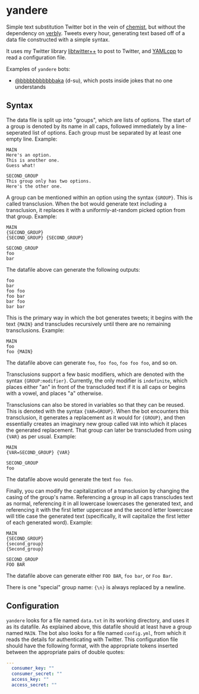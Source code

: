 # yandere
Simple text substitution Twitter bot in the vein of [chemist](https://github.com/hatkirby/chemist), but without the dependency on [verbly](https://github.com/hatkirby/verbly). Tweets every hour, generating text based off of a data file constructed with a simple syntax.

It uses my Twitter library [libtwitter++](https://github.com/hatkirby/libtwittercpp) to post to Twitter, and [YAMLcpp](https://github.com/jbeder/yaml-cpp) to read a configuration file.

Examples of `yandere` bots:

- [@bbbbbbbbbbbaka](https://twitter.com/bbbbbbbbbbbaka) (d-su), which posts inside jokes that no one understands

## Syntax

The data file is split up into "groups", which are lists of options. The start of a group is denoted by its name in all caps, followed immediately by a line-seperated list of options. Each group must be separated by at least one empty line. Example:
```
MAIN
Here's an option.
This is another one.
Guess what!

SECOND_GROUP
This group only has two options.
Here's the other one.
```

A group can be mentioned within an option using the syntax `{GROUP}`. This is called transclusion. When the bot would generate text including a transclusion, it replaces it with a uniformly-at-random picked option from that group. Example:
```
MAIN
{SECOND_GROUP}
{SECOND_GROUP} {SECOND_GROUP}

SECOND_GROUP
foo
bar
```

The datafile above can generate the following outputs:
```
foo
bar
foo foo
foo bar
bar foo
bar bar
```

This is the primary way in which the bot generates tweets; it begins with the text `{MAIN}` and transcludes recursively until there are no remaining transclusions. Example:
```
MAIN
foo
foo {MAIN}
```

The datafile above can generate `foo`, `foo foo`, `foo foo foo`, and so on.

Transclusions support a few basic modifiers, which are denoted with the syntax `{GROUP:modifier}`. Currently, the only modifier is `indefinite`, which places either "an" in front of the transcluded text if it is all caps or begins with a vowel, and places "a" otherwise.

Transclusions can also be stored in variables so that they can be reused. This is denoted with the syntax `{VAR=GROUP}`. When the bot encounters this transclusion, it generates a replacement as it would for `{GROUP}`, and then essentially creates an imaginary new group called `VAR` into which it places the generated replacement. That group can later be transcluded from using `{VAR}` as per usual. Example:
```
MAIN
{VAR=SECOND_GROUP} {VAR}

SECOND_GROUP
foo
```

The datafile above would generate the text `foo foo`.

Finally, you can modify the capitalization of a transclusion by changing the casing of the group's name. Referencing a group in all caps transcludes text as normal, referencing it in all lowercase lowercases the generated text, and referencing it with the first letter uppercase and the second letter lowercase will title case the generated text (specifically, it will capitalize the first letter of each generated word). Example:
```
MAIN
{SECOND_GROUP}
{second_group}
{Second_group}

SECOND_GROUP
FOO BAR
```

The datafile above can generate either `FOO BAR`, `foo bar`, or `Foo Bar`.

There is one "special" group name: `{\n}` is always replaced by a newline.

## Configuration

`yandere` looks for a file named `data.txt` in its working directory, and uses it as its datafile. As explained above, this datafile should at least have a group named `MAIN`. The bot also looks for a file named `config.yml`, from which it reads the details for authenticating with Twitter. This configuration file should have the following format, with the appropriate tokens inserted between the appropriate pairs of double quotes:
```yaml
---
  consumer_key: ""
  consumer_secret: ""
  access_key: ""
  access_secret: ""
```
